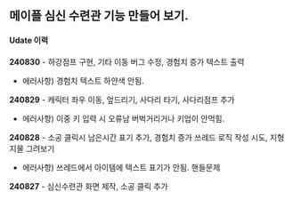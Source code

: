 ## **메이플 심신 수련관 기능 만들어 보기.**


#### Udate 이력

**240830** - 하강점프 구현, 기타 이동 버그 수정, 경험치 증가 텍스트 출력
- 에러사항) 경험치 텍스트 하얀색 안됨.

**240829** - 캐릭터 좌우 이동, 엎드리기, 사다리 타기, 사다리점프 추가
- 에러사항) 이중 키 입력 시 오류남 버벅거리거나 키업이 안먹힘.
          
**240828** - 소공 클릭시 남은시간 표기 추가, 경험치 증가 쓰레드 로직 작성 시도, 지형지물 그려보기
- 에러사항) 쓰레드에서 아이템에 텍스트 표기가 안됨. 핸들문제
          
**240827** - 심신수련관 화면 제작, 소공 클릭 추가
